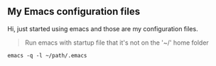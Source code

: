 ## My Emacs configuration files

Hi, just started using emacs and those are my configuration files.

> Run emacs with startup file that it's not on the '~/' home folder

```
emacs -q -l ~/path/.emacs

```
